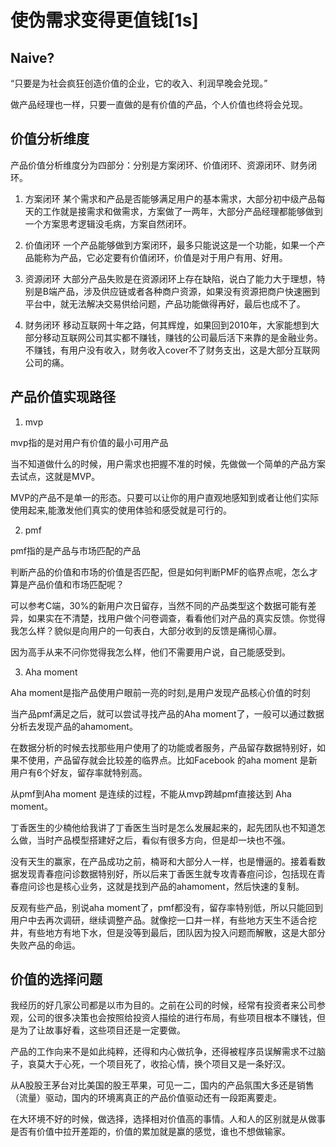 # 使伪需求变得更值钱[1s]

## Naive?

“只要是为社会疯狂创造价值的企业，它的收入、利润早晚会兑现。”

做产品经理也一样，只要一直做的是有价值的产品，个人价值也终将会兑现。

## 价值分析维度

产品价值分析维度分为四部分：分别是方案闭环、价值闭环、资源闭环、财务闭环。

1. 方案闭环
某个需求和产品是否能够满足用户的基本需求，大部分初中级产品每天的工作就是接需求和做需求，方案做了一两年，大部分产品经理都能够做到一个方案思考逻辑没毛病，方案自然闭环。

2. 价值闭环
一个产品能够做到方案闭环，最多只能说这是一个功能，如果一个产品能称为产品，它必定要有价值闭环，价值是对于用户有用、好用。

3. 资源闭环
大部分产品失败是在资源闭环上存在缺陷，说白了能力大于理想，特别是B端产品，涉及供应链或者各种商户资源，如果没有资源把商户快速圈到平台中，就无法解决交易供给问题，产品功能做得再好，最后也成不了。

4. 财务闭环
移动互联网十年之路，何其辉煌，如果回到2010年，大家能想到大部分移动互联网公司其实都不赚钱，赚钱的公司最后活下来靠的是金融业务。不赚钱，有用户没有收入，财务收入cover不了财务支出，这是大部分互联网公司的痛。

## 产品价值实现路径

1. mvp

mvp指的是对用户有价值的最小可用产品

当不知道做什么的时候，用户需求也把握不准的时候，先做做一个简单的产品方案去试点，这就是MVP。

MVP的产品不是单一的形态。只要可以让你的用户直观地感知到或者让他们实际使用起来,能激发他们真实的使用体验和感受就是可行的。



2. pmf

pmf指的是产品与市场匹配的产品

判断产品的价值和市场的价值是否匹配，但是如何判断PMF的临界点呢，怎么才算是产品价值和市场匹配呢？

可以参考C端，30%的新用户次日留存，当然不同的产品类型这个数据可能有差异，如果实在不清楚，找用户做个问卷调查，看看他们对产品的真实反馈。你觉得我怎么样？貌似是向用户的一句表白，大部分收到的反馈是痛彻心扉。

因为高手从来不问你觉得我怎么样，他们不需要用户说，自己能感受到。

3. Aha moment

Aha moment是指产品使用户眼前一亮的时刻,是用户发现产品核心价值的时刻

当产品pmf满足之后，就可以尝试寻找产品的Aha moment了，一般可以通过数据分析去发现产品的ahamoment。

在数据分析的时候去找那些用户使用了的功能或者服务，产品留存数据特别好，如果不使用，产品留存就会比较差的临界点。比如Facebook 的aha moment 是新用户有6个好友，留存率就特别高。

从pmf到Aha moment 是连续的过程，不能从mvp跨越pmf直接达到 Aha moment。

丁香医生的少楠他给我讲了丁香医生当时是怎么发展起来的，起先团队也不知道怎么做，当时产品模型搭建好之后，看似有很多方向，但是却一块也不强。

没有天生的赢家，在产品成功之前，楠哥和大部分人一样，也是懵逼的。接着看数据发现青春痘问诊数据特别好，所以后来丁香医生就专攻青春痘问诊，包括现在青春痘问诊也是核心业务，这就是找到产品的ahamoment，然后快速的复制。

反观有些产品，别说aha moment了，pmf都没有，留存率特别低，所以只能回到用户中去再次调研，继续调整产品。就像挖一口井一样，有些地方天生不适合挖井，有些地方有地下水，但是没等到最后，团队因为投入问题而解散，这是大部分失败产品的命运。



## 价值的选择问题


我经历的好几家公司都是以市为目的。之前在公司的时候，经常有投资者来公司参观，公司的很多决策也会按照给投资人描绘的进行布局，有些项目根本不赚钱，但是为了让故事好看，这些项目还是一定要做。

产品的工作向来不是如此纯粹，还得和内心做抗争，还得被程序员误解需求不过脑子，哀莫大于心死，一个项目死了，收拾心情，换个项目又是一条好汉。

从A股股王茅台对比美国的股王苹果，可见一二，国内的产品氛围大多还是销售（流量）驱动，国内的环境离真正的产品价值驱动还有一段距离要走。

在大环境不好的时候，做选择，选择相对价值高的事情。人和人的区别就是从做事是否有价值中拉开差距的，价值的累加就是赢的感觉，谁也不想做输家。

[1]: http://www.woshipm.com/pmd/4339402.html
